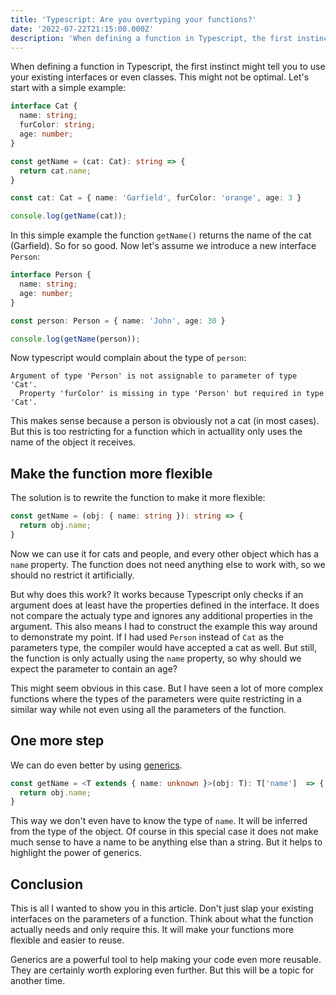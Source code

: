 ```yaml
---
title: 'Typescript: Are you overtyping your functions?'
date: '2022-07-22T21:15:00.000Z'
description: 'When defining a function in Typescript, the first instinct might tell you to just use your existing interfaces or even classes. This might not be optimal...'
---
```

When defining a function in Typescript, the first instinct might tell you to use your existing interfaces or even classes. This might not be optimal. Let's start with a simple example:

```typescript
interface Cat {
  name: string;
  furColor: string;
  age: number;
}

const getName = (cat: Cat): string => {
  return cat.name;
}

const cat: Cat = { name: 'Garfield', furColor: 'orange', age: 3 }

console.log(getName(cat));
```

In this simple example the function `getName()` returns the name of the cat (Garfield). So for so good. Now let's assume we introduce a new interface `Person`:

```typescript
interface Person {
  name: string;
  age: number;
}

const person: Person = { name: 'John', age: 30 }

console.log(getName(person));
```

Now typescript would complain about the type of `person`:

```text
Argument of type 'Person' is not assignable to parameter of type 'Cat'.
  Property 'furColor' is missing in type 'Person' but required in type 'Cat'.
```

This makes sense because a person is obviously not a cat (in most cases). But this is too restricting for a function which in actuallity only uses the name of the object it receives.

## Make the function more flexible

The solution is to rewrite the function to make it more flexible:

```typescript
const getName = (obj: { name: string }): string => {
  return obj.name;
}
```

Now we can use it for cats and people, and every other object which has a `name` property. The function does not need anything else to work with, so we should no restrict it artificially.

But why does this work? It works because Typescript only checks if an argument does at least have the properties defined in the interface. It does not compare the actualy type and ignores any additional properties in the argument. This also means I had to construct the example this way around to demonstrate my point. If I had used `Person` instead of `Cat` as the parameters type, the compiler would have accepted a cat as well. But still, the function is only actually using the `name` property, so why should we expect the parameter to contain an age?

This might seem obvious in this case. But I have seen a lot of more complex functions where the types of the parameters were quite restricting in a similar way while not even using all the parameters of the function.

## One more step

We can do even better by using [generics](https://www.typescriptlang.org/docs/handbook/2/generics.html).

```typescript
const getName = <T extends { name: unknown }>(obj: T): T['name']  => {
  return obj.name;
}
```

This way we don't even have to know the type of `name`. It will be inferred from the type of the object. Of course in this special case it does not make much sense to have a name to be anything else than a string. But it helps to highlight the power of generics.

## Conclusion

This is all I wanted to show you in this article. Don't just slap your existing interfaces on the parameters of a function. Think about what the function actually needs and only require this. It will make your functions more flexible and easier to reuse.

Generics are a powerful tool to help making your code even more reusable. They are certainly worth exploring even further. But this will be a topic for another time.
